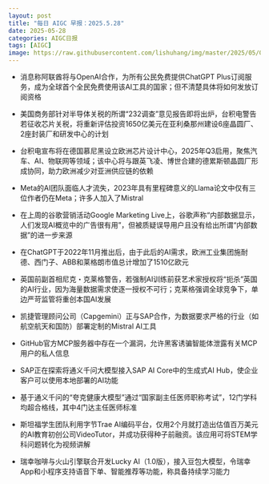 ```yaml
---
layout: post
title: "每日 AIGC 早报：2025.5.28"
date: 2025-05-28
categories: AIGC日报
tags: [AIGC]
image: https://raw.githubusercontent.com/lishuhang/img/master/2025/05/0528-d.jpg
---
```


- 消息称阿联酋将与OpenAI合作，为所有公民免费提供ChatGPT Plus订阅服务，成为全球首个全民免费使用该AI工具的国家；但不清楚具体将如何发放订阅资格

- 美国商务部针对半导体关税的所谓“232调查”意见报告即将出炉，台积电警告若征收芯片关税，将重新评估投资1650亿美元在亚利桑那州建设6座晶圆厂、2座封装厂和研发中心的计划

- 台积电宣布将在德国慕尼黑设立欧洲芯片设计中心，2025年Q3启用，聚焦汽车、AI、物联网等领域；该中心将与跟英飞凌、博世合建的德累斯顿晶圆厂形成协同，助力欧洲减少对亚洲供应链的依赖

- Meta的AI团队面临人才流失，2023年具有里程碑意义的Llama论文中仅有三位作者仍在Meta；许多人加入了Mistral

- 在上周的谷歌营销活动Google Marketing Live上，谷歌声称“内部数据显示，人们发现AI概览中的广告很有用”，但被质疑误导用户且没有给出所谓“内部数据”的进一步来源

- 在ChatGPT于2022年11月推出后，由于此后的AI需求，欧洲工业集团施耐德、西门子、ABB和莱格朗市值总计增加了1510亿欧元

- 英国前副首相尼克・克莱格警告，若强制AI训练前获艺术家授权将“扼杀”英国的AI行业，因为海量数据需求使逐一授权不可行；克莱格强调全球竞争下，单边严苛监管将重创本国AI发展

- 凯捷管理顾问公司（Capgemini）正与SAP合作，为数据要求严格的行业（如航空航天和国防）部署定制的Mistral AI工具

- GitHub官方MCP服务器中存在一个漏洞，允许黑客诱骗智能体泄露有关MCP用户的私人信息

- SAP正在探索将通义千问大模型接入SAP AI Core中的生成式AI Hub，使企业客户可以使用本地部署的AI功能

- 基于通义千问的“夸克健康大模型”通过“国家副主任医师职称考试”，12门学科均超合格线，其中4门达主任医师标准

- 斯坦福学生团队利用字节Trae AI编码平台，仅用2个月就打造出估值百万美元的AI教育初创公司VideoTutor，并成功获得种子前融资。该应用可将STEM学科问题转化为视频讲解

- 瑞幸咖啡与火山引擎联合开发Lucky AI（1.0版），接入豆包大模型，令瑞幸App和小程序支持语音下单、智能推荐等功能，称具备持续学习能力